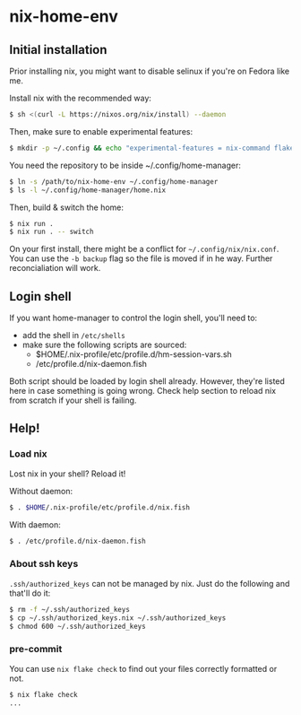 # nix-home-env

## Initial installation

Prior installing nix, you might want to disable selinux if you're on Fedora like me.

Install nix with the recommended way:

```sh
$ sh <(curl -L https://nixos.org/nix/install) --daemon
```

Then, make sure to enable experimental features:

```sh
$ mkdir -p ~/.config && echo "experimental-features = nix-command flakes" > ~/.config/nix/nix.conf
```

You need the repository to be inside ~/.config/home-manager:

```sh
$ ln -s /path/to/nix-home-env ~/.config/home-manager
$ ls -l ~/.config/home-manager/home.nix
```

Then, build & switch the home:

```sh
$ nix run .
$ nix run . -- switch
```

On your first install, there might be a conflict for `~/.config/nix/nix.conf`. You can use the `-b backup` flag so the file is moved if in he way. Further reconcialiation will work.

## Login shell

If you want home-manager to control the login shell, you'll need to:

* add the shell in `/etc/shells`
* make sure the following scripts are sourced:
  * $HOME/.nix-profile/etc/profile.d/hm-session-vars.sh
  * /etc/profile.d/nix-daemon.fish

Both script should be loaded by login shell already. However, they're listed here in case something is going wrong. Check help section to reload nix from scratch if your shell is failing.

## Help!

### Load nix

Lost nix in your shell? Reload it!

Without daemon:

```sh
$ . $HOME/.nix-profile/etc/profile.d/nix.fish
```

With daemon:

```sh
$ . /etc/profile.d/nix-daemon.fish
```

### About ssh keys

`.ssh/authorized_keys` can not be managed by nix. Just do the following and that'll do it:

```sh
$ rm -f ~/.ssh/authorized_keys
$ cp ~/.ssh/authorized_keys.nix ~/.ssh/authorized_keys
$ chmod 600 ~/.ssh/authorized_keys
```

### pre-commit

You can use `nix flake check` to find out your files correctly formatted or not.

```sh
$ nix flake check
...
```
